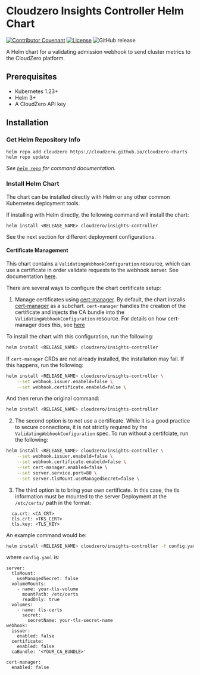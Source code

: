 # Cloudzero Insights Controller Helm Chart

[![Contributor Covenant](https://img.shields.io/badge/Contributor%20Covenant-2.1-4baaaa.svg)](CODE-OF-CONDUCT.md)
[![License](https://img.shields.io/badge/License-Apache%202.0-blue.svg)](LICENSE)
![GitHub release](https://img.shields.io/github/release/Cloudzero/cloudzero-charts.svg)

A Helm chart for a validating admission webhook to send cluster metrics to the CloudZero platform.

## Prerequisites

- Kubernetes 1.23+
- Helm 3+
- A CloudZero API key

## Installation

### Get Helm Repository Info

```console
helm repo add cloudzero https://cloudzero.github.io/cloudzero-charts
helm repo update
```

_See [`helm repo`](https://helm.sh/docs/helm/helm_repo/) for command documentation._


### Install Helm Chart

The chart can be installed directly with Helm or any other common Kubernetes deployment tools.

If installing with Helm directly, the following command will install the chart:

```console
helm install <RELEASE_NAME> cloudzero/insights-controller
```

See the next section for different deployment configurations.

#### Certificate Management

This chart contains a `ValidatingWebhookConfiguration` resource, which can use a certificate in order validate requests to the webhook server. See documentation [here](https://kubernetes.io/docs/reference/access-authn-authz/extensible-admission-controllers/#configure-admission-webhooks-on-the-fly).


There are several ways to configure the chart certificate setup:

1. Manage certificates using [cert-manager](https://github.com/cert-manager/cert-manager/tree/master).
By default, the chart installs [cert-manager](https://github.com/cert-manager/cert-manager/tree/master) as a subchart. `cert-manager` handles the creation of the certificate and injects the CA bundle into the `ValidatingWebhookConfiguration` resource. For details on how cert-manager does this, see [here](https://cert-manager.io/docs/concepts/ca-injector/)

To install the chart with this configuration, run the following:

```bash
helm install <RELEASE_NAME> cloudzero/insights-controller
```
If `cert-manager` CRDs are not already installed, the installation may fail. If this happens, run the following:

```bash
helm install <RELEASE_NAME> cloudzero/insights-controller \
    --set webhook.issuer.enabeld=false \
    --set webhook.certificate.enabeld=false \
```
And then rerun the original command:
```bash
helm install <RELEASE_NAME> cloudzero/insights-controller
```

2. The second option is to not use a certificate. While it is a good practice to secure connections, it is not strictly required by the `ValidatingWebhookConfiguration` spec. To run without a certifciate, run the following:
```bash
helm install <RELEASE_NAME> cloudzero/insights-controller \
    --set webhook.issuer.enabeld=false \
    --set webhook.certificate.enabeld=false \
    --set cert-manager.enabled=false \
    --set server.service.port=80 \
    --set server.tlsMount.useManagedSecret=false \
```

3. The third option is to bring your own certificate. In this case, the tls information must be mounted to the server Deployment at the `/etc/certs/` path in the format:
```
  ca.crt: <CA_CRT>
  tls.crt: <TKS_CERT>
  tls.key: <TLS_KEY>
```
An example command would be:
```bash
helm install <RELEASE_NAME> cloudzero/insights-controller -f config.yaml
```
where `config.yaml` is:
```
server:
  tlsMount:
    useManagedSecret: false
  volumeMounts:
    - name: your-tls-volume
      mountPath: /etc/certs
      readOnly: true
  volumes:
    - name: tls-certs
      secret:
        secretName: your-tls-secret-name
webhook:
  issuer:
    enabled: false
  certificate:
    enabled: false
  caBundle: '<YOUR_CA_BUNDLE>'

cert-manager:
  enabled: false
```